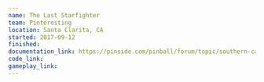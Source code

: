 ```yaml
---
name: The Last Starfighter
team: Pinteresting
location: Santa Clarita, CA
started: 2017-09-12
finished:
documentation_link: https://pinside.com/pinball/forum/topic/southern-california-homebrew-anyone-interested/
code_link:
gameplay_link:
---
```


